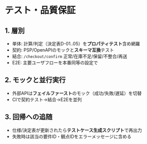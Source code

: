 <!-- freshcart/docs/10_engineering/QA_TEST_STRATEGY.md -->
# テスト・品質保証

## 1. 層別
- 単体: 計算/判定（決定表D-01..05）を**プロパティテスト**含め網羅
- 契約: PSP/OpenAPIのモックと**スキーマ互換**テスト
- 結合: `/checkout/confirm` 正常/在庫不足/保留/不整合/再送
- E2E: 主要ユーザフローを本番同等の設定で

## 2. モックと並行実行
- 外部APIは**フェイルファースト**のモック（成功/失敗/遅延）を切替
- CIで契約テスト→結合→E2Eを並列

## 3. 回帰への追随
- 仕様/決定表が更新されたら**テストケース生成スクリプト**で再出力
- 失敗時は該当の要件ID・観点IDをエラーメッセージに含める

